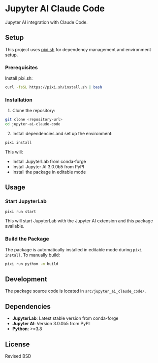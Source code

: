 # Jupyter AI Claude Code

Jupyter AI integration with Claude Code.

## Setup

This project uses [pixi.sh](https://pixi.sh) for dependency management and environment setup.

### Prerequisites

Install pixi.sh:
```bash
curl -fsSL https://pixi.sh/install.sh | bash
```

### Installation

1. Clone the repository:
```bash
git clone <repository-url>
cd jupyter-ai-claude-code
```

2. Install dependencies and set up the environment:
```bash
pixi install
```

This will:
- Install JupyterLab from conda-forge
- Install Jupyter AI 3.0.0b5 from PyPI
- Install the package in editable mode

## Usage

### Start JupyterLab

```bash
pixi run start
```

This will start JupyterLab with the Jupyter AI extension and this package available.

### Build the Package

The package is automatically installed in editable mode during `pixi install`. To manually build:

```bash
pixi run python -m build
```

## Development

The package source code is located in `src/jupyter_ai_claude_code/`.

## Dependencies

- **JupyterLab**: Latest stable version from conda-forge
- **Jupyter AI**: Version 3.0.0b5 from PyPI
- **Python**: >=3.8

## License

Revised BSD
